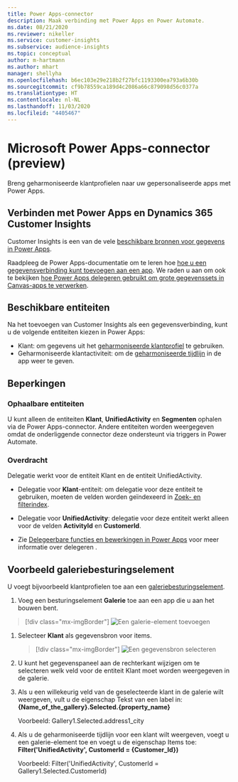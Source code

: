 ```yaml
---
title: Power Apps-connector
description: Maak verbinding met Power Apps en Power Automate.
ms.date: 08/21/2020
ms.reviewer: nikeller
ms.service: customer-insights
ms.subservice: audience-insights
ms.topic: conceptual
author: m-hartmann
ms.author: mhart
manager: shellyha
ms.openlocfilehash: b6ec103e29e218b2f27bfc1193300ea793a6b30b
ms.sourcegitcommit: cf9b78559ca189d4c2086a66c879098d56c0377a
ms.translationtype: HT
ms.contentlocale: nl-NL
ms.lasthandoff: 11/03/2020
ms.locfileid: "4405467"
---
```

# <a name="microsoft-power-apps-connector-preview"></a>Microsoft Power Apps-connector (preview)

Breng geharmoniseerde klantprofielen naar uw gepersonaliseerde apps met Power Apps.

## <a name="connect-power-apps-and-dynamics-365-customer-insights"></a>Verbinden met Power Apps en Dynamics 365 Customer Insights

Customer Insights is een van de vele [beschikbare bronnen voor gegevens in Power Apps](https://docs.microsoft.com/powerapps/maker/canvas-apps/working-with-data-sources).

Raadpleeg de Power Apps-documentatie om te leren hoe [hoe u een gegevensverbinding kunt toevoegen aan een app](https://docs.microsoft.com/powerapps/maker/canvas-apps/add-data-connection). We raden u aan om ook te bekijken [hoe Power Apps delegeren gebruikt om grote gegevenssets in Canvas-apps te verwerken](https://docs.microsoft.com/powerapps/maker/canvas-apps/delegation-overview).

## <a name="available-entities"></a>Beschikbare entiteiten

Na het toevoegen van Customer Insights als een gegevensverbinding, kunt u de volgende entiteiten kiezen in Power Apps:

- Klant: om gegevens uit het [geharmoniseerde klantprofiel](customer-profiles.md) te gebruiken.
- Geharmoniseerde klantactiviteit: om de [geharmoniseerde tijdlijn](activities.md) in de app weer te geven.

## <a name="limitations"></a>Beperkingen

### <a name="retrievable-entities"></a>Ophaalbare entiteiten

U kunt alleen de entiteiten **Klant**, **UnifiedActivity** en **Segmenten** ophalen via de Power Apps-connector. Andere entiteiten worden weergegeven omdat de onderliggende connector deze ondersteunt via triggers in Power Automate.  

### <a name="delegation"></a>Overdracht

Delegatie werkt voor de entiteit Klant en de entiteit UnifiedActivity. 

- Delegatie voor **Klant**-entiteit: om delegatie voor deze entiteit te gebruiken, moeten de velden worden geïndexeerd in [Zoek- en filterindex](search-filter-index.md).  

- Delegatie voor **UnifiedActivity**: delegatie voor deze entiteit werkt alleen voor de velden **ActivityId** en **CustomerId**.  

- Zie [Delegeerbare functies en bewerkingen in Power Apps](https://docs.microsoft.com/connectors/commondataservice/#power-apps-delegable-functions-and-operations-for-the-cds-for-apps) voor meer informatie over delegeren . 

## <a name="example-gallery-control"></a>Voorbeeld galeriebesturingselement

U voegt bijvoorbeeld klantprofielen toe aan een [galeriebesturingselement](https://docs.microsoft.com/powerapps/maker/canvas-apps/add-gallery).

1. Voeg een besturingselement **Galerie** toe aan een app die u aan het bouwen bent.

> [!div class="mx-imgBorder"]
> ![Een galerie-element toevoegen](media/connector-powerapps9.png "Een galerie-element toevoegen")

1. Selecteer **Klant** als gegevensbron voor items.

    > [!div class="mx-imgBorder"]
    > ![Een gegevensbron selecteren](media/choose-datasource-powerapps.png "Een gegevensbron selecteren")

1. U kunt het gegevenspaneel aan de rechterkant wijzigen om te selecteren welk veld voor de entiteit Klant moet worden weergegeven in de galerie.

1. Als u een willekeurig veld van de geselecteerde klant in de galerie wilt weergeven, vult u de eigenschap Tekst van een label in: **{Name_of_the_gallery}.Selected.{property_name}**

    Voorbeeld: Gallery1.Selected.address1_city

1. Als u de geharmoniseerde tijdlijn voor een klant wilt weergeven, voegt u een galerie-element toe en voegt u de eigenschap Items toe: **Filter('UnifiedActivity', CustomerId = {Customer_Id})**

    Voorbeeld: Filter('UnifiedActivity', CustomerId = Gallery1.Selected.CustomerId)
